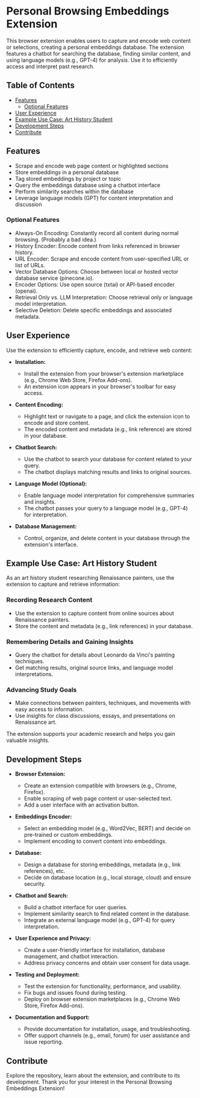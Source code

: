 # Personal Browsing Embeddings Extension

This browser extension enables users to capture and encode web content or selections, creating a personal embeddings database. The extension features a chatbot for searching the database, finding similar content, and using language models (e.g., GPT-4) for analysis. Use it to efficiently access and interpret past research.

## Table of Contents

- [Features](#features)
  - [Optional Features](#optional-features)
- [User Experience](#user-experience)
- [Example Use Case: Art History Student](#example-use-case-art-history-student)
- [Development Steps](#development-steps)
- [Contribute](#contribute)

## Features

- Scrape and encode web page content or highlighted sections
- Store embeddings in a personal database
- Tag stored embeddings by project or topic
- Query the embeddings database using a chatbot interface
- Perform similarity searches within the database
- Leverage language models (GPT) for content interpretation and discussion

### Optional Features

- Always-On Encoding: Constantly record all content during normal browsing.
  (Probably a bad idea.)
- History Encoder: Encode content from links referenced in browser history.
- URL Encoder: Scrape and encode content from user-specified URL or list of URLs.
- Vector Database Options: Choose between local or hosted vector database
  service (pinecone.io).
- Encoder Options: Use open source (txtai) or API-based encoder (openai).
- Retrieval Only vs. LLM Interpretation: Choose retrieval only or language model interpretation.
- Selective Deletion: Delete specific embeddings and associated metadata.

## User Experience

Use the extension to efficiently capture, encode, and retrieve web content:

- **Installation:**
  - Install the extension from your browser's extension marketplace (e.g., Chrome Web Store, Firefox Add-ons).
  - An extension icon appears in your browser's toolbar for easy access.

- **Content Encoding:**
  - Highlight text or navigate to a page, and click the extension icon to encode and store content.
  - The encoded content and metadata (e.g., link reference) are stored in your database.

- **Chatbot Search:**
  - Use the chatbot to search your database for content related to your query.
  - The chatbot displays matching results and links to original sources.

- **Language Model (Optional):**
  - Enable language model interpretation for comprehensive summaries and insights.
  - The chatbot passes your query to a language model (e.g., GPT-4) for interpretation.

- **Database Management:**
  - Control, organize, and delete content in your database through the extension's interface.

## Example Use Case: Art History Student

As an art history student researching Renaissance painters, use the extension to capture and retrieve information:

### Recording Research Content

- Use the extension to capture content from online sources about Renaissance painters.
- Store the content and metadata (e.g., link references) in your database.

### Remembering Details and Gaining Insights

- Query the chatbot for details about Leonardo da Vinci's painting techniques.
- Get matching results, original source links, and language model interpretations.

### Advancing Study Goals

- Make connections between painters, techniques, and movements with easy access to information.
- Use insights for class discussions, essays, and presentations on Renaissance art.

The extension supports your academic research and helps you gain valuable
insights.

## Development Steps

- **Browser Extension:**
  - Create an extension compatible with browsers (e.g., Chrome, Firefox).
  - Enable scraping of web page content or user-selected text.
  - Add a user interface with an activation button.

- **Embeddings Encoder:**
  - Select an embedding model (e.g., Word2Vec, BERT) and decide on pre-trained or custom embeddings.
  - Implement encoding to convert content into embeddings.

- **Database:**
  - Design a database for storing embeddings, metadata (e.g., link references), etc.
  - Decide on database location (e.g., local storage, cloud) and ensure security.

- **Chatbot and Search:**
  - Build a chatbot interface for user queries.
  - Implement similarity search to find related content in the database.
  - Integrate an external language model (e.g., GPT-4) for query interpretation.

- **User Experience and Privacy:**
  - Create a user-friendly interface for installation, database management, and chatbot interaction.
  - Address privacy concerns and obtain user consent for data usage.

- **Testing and Deployment:**
  - Test the extension for functionality, performance, and usability.
  - Fix bugs and issues found during testing.
  - Deploy on browser extension marketplaces (e.g., Chrome Web Store, Firefox Add-ons).

- **Documentation and Support:**
  - Provide documentation for installation, usage, and troubleshooting.
  - Offer support channels (e.g., email, forum) for user assistance and issue reporting.

## Contribute

Explore the repository, learn about the extension, and contribute to its development. Thank you for your interest in the Personal Browsing Embeddings Extension!
